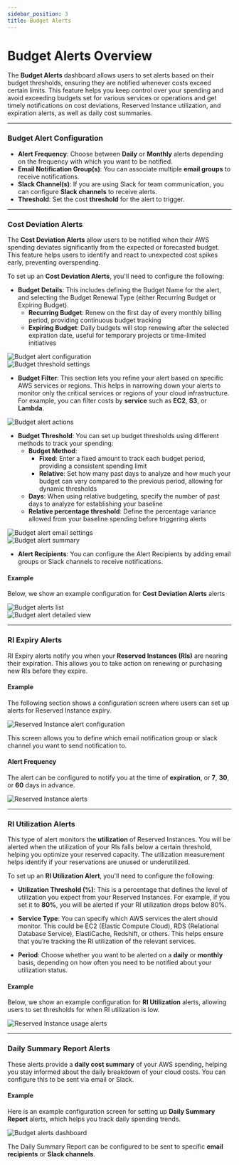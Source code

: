 ```yaml
---
sidebar_position: 3
title: Budget Alerts
---
```


# Budget Alerts Overview

The **Budget Alerts** dashboard allows users to set alerts based on their budget thresholds, ensuring they are notified whenever costs exceed certain limits. This feature helps you keep control over your spending and avoid exceeding budgets set for various services or operations and get timely notifications on cost deviations, Reserved Instance utilization, and expiration alerts, as well as daily cost summaries.

---

### Budget Alert Configuration

- **Alert Frequency**: Choose between **Daily** or **Monthly** alerts depending on the frequency with which you want to be notified.
- **Email Notification Group(s)**: You can associate multiple **email groups** to receive notifications. 
- **Slack Channel(s)**: If you are using Slack for team communication, you can configure **Slack channels** to receive alerts.
- **Threshold**: Set the cost **threshold** for the alert to trigger.

---

### Cost Deviation Alerts

The **Cost Deviation Alerts** allow users to be notified when their AWS spending deviates significantly from the expected or forecasted budget. This feature helps users to identify and react to unexpected cost spikes early, preventing overspending.

To set up an **Cost Deviation Alerts**, you'll need to configure the following:

- **Budget Details**: This includes defining the Budget Name for the alert, and selecting the Budget Renewal Type (either Recurring Budget or Expiring Budget).
  - **Recurring Budget**: Renew on the first day of every monthly billing period, providing continuous budget tracking
  - **Expiring Budget**: Daily budgets will stop renewing after the selected expiration date, useful for temporary projects or time-limited initiatives

<div style={{ textAlign: 'center' }}>
  <img src="/img/notifications/notifications-budget-alert-config.png" alt="Budget alert configuration" />
</div>

<div style={{ textAlign: 'center' }}>
  <img src="/img/notifications/notifications-budget-threshold.png" alt="Budget threshold settings" />
</div>

- **Budget Filter**: This section lets you refine your alert based on specific AWS services or regions. This helps in narrowing down your alerts to monitor only the critical services or regions of your cloud infrastructure. For example, you can filter costs by **service** such as **EC2**, **S3**, or **Lambda**.

<div style={{ textAlign: 'center' }}>
  <img src="/img/notifications/notifications-budget-actions.png" alt="Budget alert actions" />
</div>
  
- **Budget Threshold**: You can set up budget thresholds using different methods to track your spending:
  - **Budget Method**:
    - **Fixed**: Enter a fixed amount to track each budget period, providing a consistent spending limit
    - **Relative**: Set how many past days to analyze and how much your budget can vary compared to the previous period, allowing for dynamic thresholds
  - **Days**: When using relative budgeting, specify the number of past days to analyze for establishing your baseline
  - **Relative percentage threshold**: Define the percentage variance allowed from your baseline spending before triggering alerts

<div style={{ textAlign: 'center' }}>
  <img src="/img/notifications/notifications-budget-email.png" alt="Budget alert email settings" />
</div>

<div style={{ textAlign: 'center' }}>
  <img src="/img/notifications/notifications-budget-summary.png" alt="Budget alert summary" />
</div>

- **Alert Recipients**: You can configure the Alert Recipients by adding email groups or Slack channels to receive notifications. 

#### Example

Below, we show an example configuration for **Cost Deviation Alerts** alerts

<div style={{ textAlign: 'center' }}>
  <img src="/img/notifications/notifications-budget-list.png" alt="Budget alerts list" />
</div>

<div style={{ textAlign: 'center' }}>
  <img src="/img/notifications/notifications-budget-details.png" alt="Budget alert detailed view" />
</div>

---

### RI Expiry Alerts

RI Expiry alerts notify you when your **Reserved Instances (RIs)** are nearing their expiration. This allows you to take action on renewing or purchasing new RIs before they expire.

#### Example

The following section shows a configuration screen where users can set up alerts for Reserved Instance expiry.

<div style={{ textAlign: 'center' }}>
  <img src="/img/notifications/notifications-ri-config.png" alt="Reserved Instance alert configuration" />
</div>

This screen allows you to define which email notification group or slack channel you want to send notification to.

#### Alert Frequency

The alert can be configured to notify you at the time of **expiration**, or **7**, **30**, or **60** days in advance.


<div style={{ textAlign: 'center' }}>
  <img src="/img/notifications/notifications-ri-alerts.png" alt="Reserved Instance alerts" />
</div>

---

### RI Utilization Alerts

This type of alert monitors the **utilization** of Reserved Instances. You will be alerted when the utilization of your RIs falls below a certain threshold, helping you optimize your reserved capacity. The utilization measurement helps identify if your reservations are unused or underutilized.

To set up an **RI Utilization Alert**, you'll need to configure the following:

- **Utilization Threshold (%)**: This is a percentage that defines the level of utilization you expect from your Reserved Instances. For example, if you set it to **80%**, you will be alerted if your RI utilization drops below 80%.
  
- **Service Type**: You can specify which AWS services the alert should monitor. This could be EC2 (Elastic Compute Cloud), RDS (Relational Database Service), ElastiCache, Redshift, or others. This helps ensure that you’re tracking the RI utilization of the relevant services.

- **Period**: Choose whether you want to be alerted on a **daily** or **monthly** basis, depending on how often you need to be notified about your utilization status.

#### Example

Below, we show an example configuration for **RI Utilization** alerts, allowing users to set thresholds for when RI utilization is low.

<div style={{ textAlign: 'center' }}>
  <img src="/img/notifications/notifications-ri-usage.png" alt="Reserved Instance usage alerts" />
</div>

---

### Daily Summary Report Alerts

These alerts provide a **daily cost summary** of your AWS spending, helping you stay informed about the daily breakdown of your cloud costs. You can configure this to be sent via email or Slack.

#### Example

Here is an example configuration screen for setting up **Daily Summary Report** alerts, which helps you track daily spending trends.

<div style={{ textAlign: 'center' }}>
  <img src="/img/notifications/notifications-budget-dashboard.png" alt="Budget alerts dashboard" />
</div>

The Daily Summary Report can be configured to be sent to specific **email recipients** or **Slack channels**.

